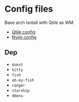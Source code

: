# Config files

Base arch isntall with Qtile as WM.

- [Qtile config](https://github.com/LPRegen/qtileConfig)
- [Nvim config](https://github.com/LPRegen/nvim-config)

## Dep

- `dunst`
- `kitty`
- `fish`
- `oh-my-fish`
- `ranger`
- `starship`
- `dmenu`
